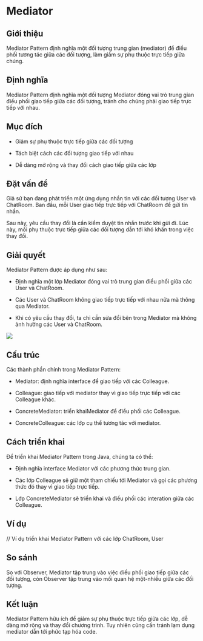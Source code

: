 # Mediator

## Giới thiệu

Mediator Pattern định nghĩa một đối tượng trung gian (mediator) để điều phối tương tác giữa các đối tượng, làm giảm sự phụ thuộc trực tiếp giữa chúng.

## Định nghĩa

Mediator Pattern định nghĩa một đối tượng Mediator đóng vai trò trung gian điều phối giao tiếp giữa các đối tượng, tránh cho chúng phải giao tiếp trực tiếp với nhau.

## Mục đích

- Giảm sự phụ thuộc trực tiếp giữa các đối tượng

- Tách biệt cách các đối tượng giao tiếp với nhau

- Dễ dàng mở rộng và thay đổi cách giao tiếp giữa các lớp

## Đặt vấn đề

Giả sử bạn đang phát triển một ứng dụng nhắn tin với các đối tượng User và ChatRoom. Ban đầu, mỗi User giao tiếp trực tiếp với ChatRoom để gửi tin nhắn.

Sau này, yêu cầu thay đổi là cần kiểm duyệt tin nhắn trước khi gửi đi. Lúc này, mối phụ thuộc trực tiếp giữa các đối tượng dẫn tới khó khăn trong việc thay đổi.

## Giải quyết

Mediator Pattern được áp dụng như sau:

- Định nghĩa một lớp Mediator đóng vai trò trung gian điều phối giữa các User và ChatRoom.

- Các User và ChatRoom không giao tiếp trực tiếp với nhau nữa mà thông qua Mediator.

- Khi có yêu cầu thay đổi, ta chỉ cần sửa đổi bên trong Mediator mà không ảnh hưởng các User và ChatRoom.

![](https://refactoring.guru/images/patterns/diagrams/mediator/structure.png)

## Cấu trúc

Các thành phần chính trong Mediator Pattern:

- Mediator: định nghĩa interface để giao tiếp với các Colleague.

- Colleague: giao tiếp với mediator thay vì giao tiếp trực tiếp với các Colleague khác.

- ConcreteMediator: triển khaiMediator để điều phối các Colleague.

- ConcreteColleague: các lớp cụ thể tương tác với mediator.

## Cách triển khai

Để triển khai Mediator Pattern trong Java, chúng ta có thể:

- Định nghĩa interface Mediator với các phương thức trung gian.

- Các lớp Colleague sẽ giữ một tham chiếu tới Mediator và gọi các phương thức đó thay vì giao tiếp trực tiếp.

- Lớp ConcreteMediator sẽ triển khai và điều phối các interation giữa các Colleague.

## Ví dụ

// Ví dụ triển khai Mediator Pattern với các lớp ChatRoom, User

## So sánh

So với Observer, Mediator tập trung vào việc điều phối giao tiếp giữa các đối tượng, còn Observer tập trung vào mối quan hệ một-nhiều giữa các đối tượng.

## Kết luận

Mediator Pattern hữu ích để giảm sự phụ thuộc trực tiếp giữa các lớp, dễ dàng mở rộng và thay đổi chương trình. Tuy nhiên cũng cần tránh lạm dụng mediator dẫn tới phức tạp hóa code.